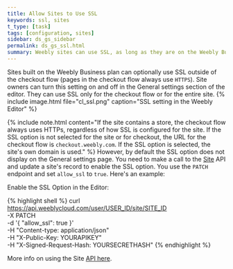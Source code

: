 ```yaml
---
title: Allow Sites to Use SSL
keywords: ssl, sites
t_type: [task]
tags: [configuration, sites]
sidebar: ds_gs_sidebar
permalink: ds_gs_ssl.html
summary: Weebly sites can use SSL, as long as they are on the Weebly Business plan. However, you'll need to use the Weebly Cloud API to enable the SSL option to display in the Site's settings so that the site owner can enable it.
---
```

Sites built on the Weebly Business plan can optionally use SSL outside of the checkout flow (pages in the checkout flow always use `HTTPS`). Site owners can turn this setting on and off in the General settings section of the editor. They can use SSL only for the checkout flow or for the entire site.
{% include image.html file="cl_ssl.png" caption="SSL setting in the Weebly Editor" %}

{% include note.html content="If the site contains a store, the checkout flow always uses HTTPs, regardless of how SSL is configured for the site. If the SSL option is not selected for the site or for checkout, the URL for the checkout flow is `checkout.weebly.com`. If the SSL option is selected, the site's own domain is used." %}
However, by default the SSL option does not display on the General settings page. You need to make a call to the [Site](ds_api_site.html) API and update a site's record to enable the SSL option. You use the `PATCH` endpoint and set `allow_ssl` to `true`.
​Here's an example:
<p class="codeTitle">Enable the SSL Option in the Editor:</p>

{% highlight shell %}
curl https://api.weeblycloud.com/user/USER_ID/site/SITE_ID \
-X PATCH \
-d '{
"allow_ssl": true
}' \
-H "Content-type: application/json" \
-H "X-Public-Key: YOURAPIKEY" \
-H "X-Signed-Request-Hash: YOURSECRETHASH"
{% endhighlight %}

More info on using the Site [API here](ds_api_site.html).
